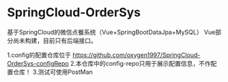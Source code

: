 # SpringCloud-OrderSys
  基于SpringCloud的微信点餐系统（Vue+SpringBootDataJpa+MySQL）
  Vue部分尚未构建，目前只有后端接口。

  1.config的配置仓库位于 https://github.com/oxygen1997/SpringCloud-OrderSys-configRepo
  2.本仓库中的config-repo只用于展示配置信息，不作配置仓库！
  3.测试可使用PostMan
